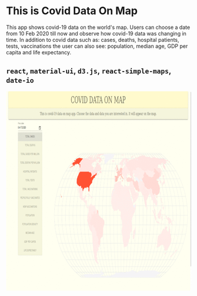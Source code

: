 # This is Covid Data On Map

This app shows covid-19 data on the world's map. Users can choose a date from 10 Feb 2020 till now and observe how covid-19 data was changing in time. 
In addition to covid data such as: cases, deaths, hospital patients, tests, vaccinations the user can also see: population, median age, GDP per capita and life expectancy.

## `react`,  `material-ui`, `d3.js`, `react-simple-maps`, `date-io`

<img src="simple_web_app/public/Webp.net-gifmaker.gif" width="960" height="540">
 
